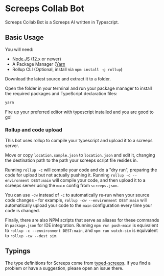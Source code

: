 # Screeps Collab Bot

Screeps Collab Bot is a Screeps AI written in Typescript.

## Basic Usage

You will need:

- [Node.JS](https://nodejs.org/en/download) (12.x or newer)
- A Package Manager ([Yarn](https://yarnpkg.com/en/docs/getting-started)
- Rollup CLI (Optional, install via `npm install -g rollup`)

Download the latest source and extract it to a folder.

Open the folder in your terminal and run your package manager to install the required packages and TypeScript declaration files:

```bash
yarn
```

Fire up your preferred editor with typescript installed and you are good to go!

### Rollup and code upload

This bot uses rollup to compile your typescript and upload it to a screeps server.

Move or copy `location.sample.json` to `location.json` and edit it, changing the destination path to the path your screeps script file resides in.

Running `rollup -c` will compile your code and do a "dry run", preparing the code for upload but not actually pushing it. Running `rollup -c --environment DEST:main` will compile your code, and then upload it to a screeps server using the `main` config from `screeps.json`.

You can use `-cw` instead of `-c` to automatically re-run when your source code changes - for example, `rollup -cw --environment DEST:main` will automatically upload your code to the `main` configuration every time your code is changed.

Finally, there are also NPM scripts that serve as aliases for these commands in `package.json` for IDE integration. Running `npm run push-main` is equivalent to `rollup -c --environment DEST:main`, and `npm run watch-sim` is equivalent to `rollup -cw --dest sim`.

## Typings

The type definitions for Screeps come from [typed-screeps](https://github.com/screepers/typed-screeps). If you find a problem or have a suggestion, please open an issue there.
